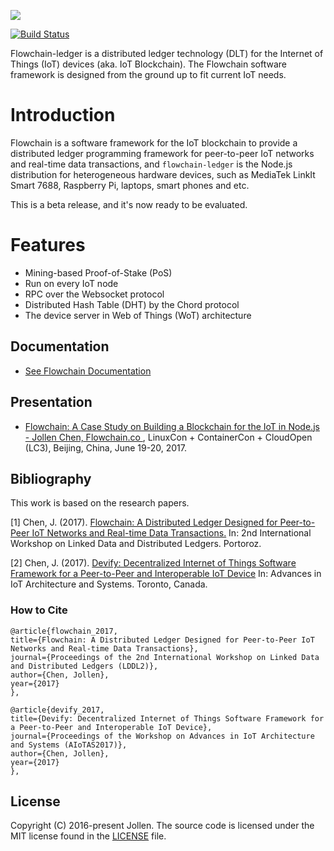 ![](https://flowchain.io/fb0/images/logo-text%40128.png)

[![Build Status](https://travis-ci.org/flowchain/flowchain-ledger.svg?branch=master)](https://travis-ci.org/flowchain/flowchain-ledger)

Flowchain-ledger is a distributed ledger technology (DLT) for the Internet of Things (IoT) devices (aka. IoT Blockchain). The Flowchain software framework is designed from the ground up to fit current IoT needs.

# Introduction

Flowchain is a software framework for the IoT blockchain to provide a distributed ledger programming framework for peer-to-peer IoT networks and real-time data transactions, and ```flowchain-ledger``` is the Node.js distribution for heterogeneous hardware devices, such as MediaTek LinkIt Smart 7688, Raspberry Pi, laptops, smart phones and etc.

This is a beta release, and it's now ready to be evaluated.

# Features

* Mining-based Proof-of-Stake (PoS)
* Run on every IoT node
* RPC over the Websocket protocol
* Distributed Hash Table (DHT) by the Chord protocol
* The device server in Web of Things (WoT) architecture

## Documentation
* [See Flowchain Documentation](https://github.com/flowchain/flowchain-ledger/wiki)

## Presentation

* [Flowchain: A Case Study on Building a Blockchain for the IoT in Node.js - Jollen Chen, Flowchain.co
](https://lc3china2017.sched.com/event/Aedw/flowchain-a-case-study-on-building-a-blockchain-for-the-iot-in-nodejs-ce-jollen-chen-flowchainco), LinuxCon + ContainerCon + CloudOpen (LC3), Beijing, China, June 19-20, 2017.

## Bibliography

This work is based on the research papers.

[1] Chen, J. (2017). [Flowchain: A Distributed Ledger Designed for Peer-to-Peer IoT Networks and Real-time Data Transactions.](https://sites.google.com/site/lddleswc17/program) In: 2nd International Workshop on Linked Data and Distributed Ledgers. Portoroz.

[2] Chen, J. (2017). [Devify: Decentralized Internet of Things Software Framework for a Peer-to-Peer and Interoperable IoT Device](https://sites.google.com/view/aiotas2017/program?authuser=0) In: Advances in IoT Architecture and Systems. Toronto, Canada.

### How to Cite

```
@article{flowchain_2017,
title={Flowchain: A Distributed Ledger Designed for Peer-to-Peer IoT Networks and Real-time Data Transactions},
journal={Proceedings of the 2nd International Workshop on Linked Data and Distributed Ledgers (LDDL2)},
author={Chen, Jollen},
year={2017}
},

@article{devify_2017,
title={Devify: Decentralized Internet of Things Software Framework for a Peer-to-Peer and Interoperable IoT Device},
journal={Proceedings of the Workshop on Advances in IoT Architecture and Systems (AIoTAS2017)},
author={Chen, Jollen},
year={2017}
},
```

## License

Copyright (C) 2016-present Jollen. The source code is licensed under the MIT license found in the [LICENSE](LICENSE) file.

